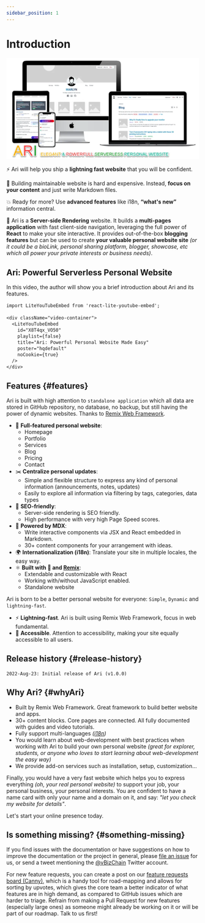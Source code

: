 ```yaml
---
sidebar_position: 1
---
```


# Introduction

<div style={{textAlign: 'center'}}>

![ari banner](./img/ari-banner-front-clean-2.webp)

</div>

⚡️ Ari will help you ship a **lightning fast website** that you will be confident.

💸 Building maintainable website is hard and expensive. Instead, **focus on your content** and just write Markdown files.

💥 Ready for more? Use **advanced features** like i18n, **“what's new”** information central.

🧐 Ari is a **Server-side Rendering** website. It builds a **multi-pages application** with fast client-side navigation, leveraging the full power of **React** to make your site interactive. It provides out-of-the-box **blogging features** but can be used to create **your valuable personal website site** *(or it could be a bioLink, personal sharing platform, blogger, showcase, etc which all power your private interests or business needs)*.

## Ari: Powerful Serverless Personal Website

In this video, the author will show you a brief introduction about Ari and its features.

```mdx-code-block
import LiteYouTubeEmbed from 'react-lite-youtube-embed';

<div className="video-container">
  <LiteYouTubeEmbed
    id="X8T4qx_VO50"
    playlist={false}
    title="Ari: Powerful Personal Website Made Easy"
    poster="hqdefault"
    noCookie={true}
  />
</div>

```
## Features {#features}

Ari is built with high attention to `standalone application` which all data are stored in GitHub repository, no database, no backup, but still having the power of dynamic websites. Thanks to [Remix Web Framework](https://remix.run).

- 💯 **Full-featured personal website**:
  - Homepage
  - Portfolio
  - Services
  - Blog
  - Pricing
  - Contact
- ✂️ **Centralize personal updates**:
  - Simple and flexible structure to express any kind of personal information
    (announcements, notes, updates)
  - Easily to explore all information via filtering by tags, categories, data types
- 🎯 **SEO-friendly**:
  - Server-side rendering is SEO friendly.
  - High performance with very high Page Speed scores.
- 📝 **Powered by MDX**:
  - Write interactive components via JSX and React embedded in Markdown.
  - 30+ content components for your arrangement with ideas.
- 🌍 **Internationalization (i18n)**: Translate your site in multiple locales, the easy way.
- ⚛️ **Built with 💚 and [Remix](https://remix.run)**:
  - Extendable and customizable with React
  - Working with/without JavaScript enabled.
  - Standalone website

Ari is born to be a better personal website for everyone: `Simple`, `Dynamic` and `lightning-fast`.

- ⚡️ **Lightning-fast**. Ari is built using Remix Web Framework, focus in web fundamental.
- 🦖 **Accessible**. Attention to accessibility, making your site equally accessible to all users.

## Release history {#release-history}

```
2022-Aug-23: Initial release of Ari (v1.0.0)
```

## Why Ari? {#whyAri}

- Built by Remix Web Framework. Great framework to build better website and apps.
- 30+ content blocks. Core pages are connected. All fully documented with guides and video tutorials.
- Fully support multi-languages *([i18n](https://en.wikipedia.org/wiki/Internationalization_and_localization))*
- You would learn about web-development with best practices when working with Ari to build your own personal website *(great for explorer, students, or anyone who loves to start learning about web-development the easy way)*
- We provide add-on services such as installation, setup, customization...

Finally, you would have a very fast website which helps you to express everything *(oh, your real personal website)* to support your job, your personal business, your personal interests. You are confident to have a name card with only your name and a domain on it, and say: *"let you check my website for details"*.

Let's start your online presence today.
## Is something missing? {#something-missing}

If you find issues with the documentation or have suggestions on how to improve the documentation or the project in general, please [file an issue](https://github.com/chasoft/docs.chasoft.net) for us, or send a tweet mentioning the [@vBizChain](https://twitter.com/vBizChain) Twitter account.

For new feature requests, you can create a post on our [feature requests board (Canny)](/feature-requests), which is a handy tool for road-mapping and allows for sorting by upvotes, which gives the core team a better indicator of what features are in high demand, as compared to GitHub issues which are harder to triage. Refrain from making a Pull Request for new features (especially large ones) as someone might already be working on it or will be part of our roadmap. Talk to us first!